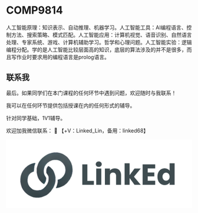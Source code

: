 # COMP9814

人工智能原理：知识表示、自动推理、机器学习。人工智能工具：AI编程语言、控制方法、搜索策略、模式匹配。人工智能应用：计算机视觉、语音识别、自然语言处理、专家系统、游戏、计算机辅助学习。哲学和心理问题。人工智能实验：逻辑编程分配。学的是人工智能比较层面高的知识，底层的算法涉及的并不是很多，而且写作业时要求用的编程语言是prolog语言。


## 联系我

最后。如果同学们在本门课程的任何环节中遇到问题，欢迎随时与我联系！

我可以在任何环节提供包括授课在内的任何形式的辅导。

针对同学基础，1V1辅导。

欢迎加我微信联系： 📩 【+V：Linked_Lin，备用：linked68】

![图片](../image/wechat.png)